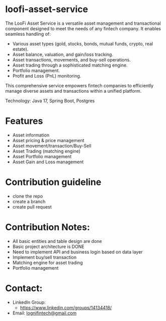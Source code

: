# loofi-asset-service

The LooFi Asset Service is a versatile asset management and transactional component designed to meet the needs of any fintech company. It enables seamless handling of:

- Various asset types (gold, stocks, bonds, mutual funds, crypto, real estate).
- Asset balance, valuation, and gain/loss tracking.
- Asset transactions, movements, and buy-sell operations.
- Asset trading through a sophisticated matching engine.
- Portfolio management.
- Profit and Loss (PnL) monitoring.

This comprehensive service empowers fintech companies to efficiently manage diverse assets and transactions within a unified platform.

Technology: Java 17, Spring Boot, Postgres

# Features
- Asset information 
- Asset pricing & price management
- Asset movement/transaction/Buy-Sell
- Asset Trading (matching engine)
- Asset Portfolio management 
- Asset Gain and Loss management




# Contribution guideline
- clone the repo
- create a branch
- create pull request

# Contribution Notes:
- All basic entities and table design are done
- Basic project architecture is DONE
- Need to implement API and business login based on data layer
- Implement buy/sell transaction
- Matching engine for asset trading
- Portfolio management

# Contact:
- LinkedIn Group:
    - https://www.linkedin.com/groups/14134418/
- Email: lognifintech@gmail.com



